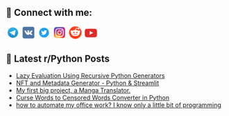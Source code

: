 ## 🔎 Connect with me:
[<img src="https://github.com/bullbesh/bullbesh/blob/main/images/Telegram.png" width="32" height="32" />](https://t.me/bullbesh)
[<img src="https://github.com/bullbesh/bullbesh/blob/main/images/VK.png" width="32" height="32" />](https://vk.com/bullbesh)
[<img src="https://github.com/bullbesh/bullbesh/blob/main/images/Twitter.png" width="32" height="32" />](https://twitter.com/bullbesh1)
[<img src="https://github.com/bullbesh/bullbesh/blob/main/images/Instagram.png" width="32" height="32" />](https://www.instagram.com/bullbesh)
[<img src="https://github.com/bullbesh/bullbesh/blob/main/images/Reddit.png" width="32" height="32" />](https://www.reddit.com/user/bullbesh)
[<img src="https://github.com/bullbesh/bullbesh/blob/main/images/YouTube.png" width="32" height="32" />](https://www.youtube.com/channel/UCtfjRs6uzgq5mfm8S06WTcg)

## 📕 Latest r/Python Posts
<!-- BLOG-POST-LIST:START -->
- [Lazy Evaluation Using Recursive Python Generators](https://www.reddit.com/r/Python/comments/102xoxa/lazy_evaluation_using_recursive_python_generators/)
- [NFT and Metadata Generator - Python &amp; Streamlit](https://www.reddit.com/r/Python/comments/102vasd/nft_and_metadata_generator_python_streamlit/)
- [My first big project, a Manga Translator.](https://www.reddit.com/r/Python/comments/102uurs/my_first_big_project_a_manga_translator/)
- [Curse Words to Censored Words Converter in Python](https://www.reddit.com/r/Python/comments/102t6r6/curse_words_to_censored_words_converter_in_python/)
- [how to automate my office work? I know only a little bit of programming](https://www.reddit.com/r/Python/comments/102rxhz/how_to_automate_my_office_work_i_know_only_a/)
<!-- BLOG-POST-LIST:END -->
